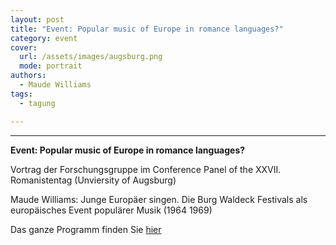 ```yaml
---
layout: post
title: "Event: Popular music of Europe in romance languages?"
category: event
cover:
  url: /assets/images/augsburg.png
  mode: portrait
authors:
  - Maude Williams
tags:
  - tagung

---
```

****

**Event: Popular music of Europe in romance languages?**

Vortrag der Forschungsgruppe im Conference Panel of the XXVII. Romanistentag (Unviersity of Augsburg)

<!-- more -->

Maude Williams: Junge Europäer singen. Die Burg Waldeck Festivals als europäisches Event populärer Musik (1964 1969)

Das ganze Programm finden Sie [hier](https://webmagazine.unitn.it/evento/lettere/98037/popular-music-of-europe-in-romance-languages-historical-and-present-dimensions)
